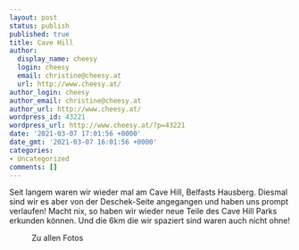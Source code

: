 ```yaml
---
layout: post
status: publish
published: true
title: Cave Hill
author:
  display_name: cheesy
  login: cheesy
  email: christine@cheesy.at
  url: http://www.cheesy.at/
author_login: cheesy
author_email: christine@cheesy.at
author_url: http://www.cheesy.at/
wordpress_id: 43221
wordpress_url: http://www.cheesy.at/?p=43221
date: '2021-03-07 17:01:56 +0000'
date_gmt: '2021-03-07 16:01:56 +0000'
categories:
- Uncategorized
comments: []
---
```

<!-- wp:paragraph -->
Seit langem waren wir wieder mal am Cave Hill, Belfasts Hausberg. Diesmal sind wir es aber von der Deschek-Seite angegangen und haben uns prompt verlaufen! Macht nix, so haben wir wieder neue Teile des Cave Hill Parks erkunden können. Und die 6km die wir spaziert sind waren auch nicht ohne!
<!-- /wp:paragraph -->
<!-- wp:image {"id":43200,"linkDestination":"custom"} -->
<figure class="wp-block-image"><a href="http://www.cheesy.at/fotos/ausfluege/2021-2/cave-hill/"><img src="{% link _fotos/ausfluege/2021-2/cave-hill/Cave-Hill-003.jpg %}" alt="" class="wp-image-43200"></a><br>
<figcaption>Zu allen Fotos</figcaption>
</figure>
<!-- /wp:image -->
